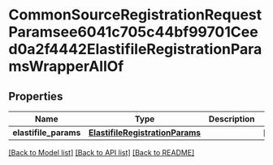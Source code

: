 # CommonSourceRegistrationRequestParamsee6041c705c44bf99701Ceed0a2f4442ElastifileRegistrationParamsWrapperAllOf


## Properties
Name | Type | Description | Notes
------------ | ------------- | ------------- | -------------
**elastifile_params** | [**ElastifileRegistrationParams**](ElastifileRegistrationParams.md) |  | [optional] 

[[Back to Model list]](../README.md#documentation-for-models) [[Back to API list]](../README.md#documentation-for-api-endpoints) [[Back to README]](../README.md)


